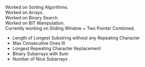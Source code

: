 Worked on Sorting Algorithms.  
Worked on Arrays.  
Worked on Binary Search.  
Worked on BIT Manipulation.  
Currently working on Sliding Window + Two Pointer Combined.
- Length of Longest Substring without any Repeating Character
- Max Consecutive Ones III
- Longest Repeating Character Replacement
- Binary Subarrays with Sum
- Number of Nice Subarrays
